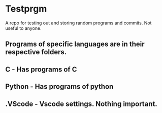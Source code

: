 # Testprgm

A repo for testing out and storing random programs and commits. Not useful to anyone.


## Programs of specific languages are in their respective folders.

## C - Has programs of C
## Python - Has programs of python
## .VScode - Vscode settings. Nothing important.
